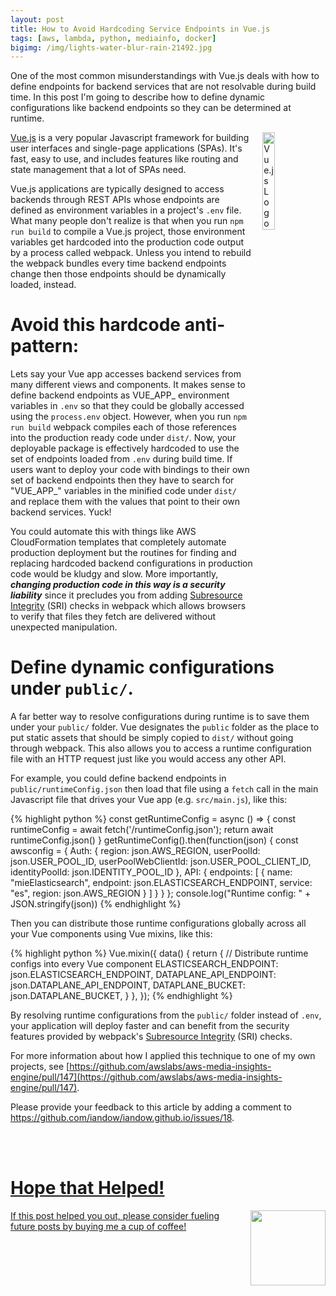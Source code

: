 ```yaml
---
layout: post
title: How to Avoid Hardcoding Service Endpoints in Vue.js
tags: [aws, lambda, python, mediainfo, docker]
bigimg: /img/lights-water-blur-rain-21492.jpg
---
```

<!-- bigimg copied with from https://www.pexels.com/photo/lights-water-blur-rain-21492/-->

One of the most common misunderstandings with Vue.js deals with how to define endpoints for backend services that are not resolvable during build time. In this post I'm going to describe how to define dynamic configurations like backend endpoints so they can be determined at runtime.

<img src="http://iandow.github.io/img/1024px-Vue.js_Logo_2.svg.png" width="20%" style="margin-left: 15px" align="right" alt="Vue.js Logo">

[Vue.js](http://vuejs.org) is a very popular Javascript framework for building user interfaces and single-page applications (SPAs). It's fast, easy to use, and includes features like routing and state management that a lot of SPAs need. 

Vue.js applications are typically designed to access backends through REST APIs whose endpoints are defined as environment variables in a project's `.env` file. What many people don't realize is that when you run `npm run build` to compile a Vue.js project, those environment variables get hardcoded into the production code output by a process called webpack. Unless you intend to rebuild the webpack bundles every time backend endpoints change then those endpoints should be dynamically loaded, instead.

# Avoid this hardcode anti-pattern:

Lets say your Vue app accesses backend services from many different views and components. It makes sense to define backend endpoints as VUE_APP_ environment variables in `.env` so that they could be globally accessed using the `process.env` object. However, when you run `npm run build` webpack compiles each of those references into the production ready code under `dist/`. Now, your deployable package is effectively hardcoded to use the set of endpoints loaded from `.env` during build time. If users want to deploy your code with bindings to their own set of backend endpoints then they have to search for "VUE_APP_" variables in the minified code under `dist/` and replace them with the values that point to their own backend services. Yuck! 

You could automate this with things like AWS CloudFormation templates that completely automate production deployment but the routines for finding and replacing hardcoded backend configurations in production code would be kludgy and slow. More importantly, ***changing production code in this way is a security liability*** since it precludes you from adding [Subresource Integrity](https://www.w3.org/TR/SRI/) (SRI) checks in webpack which allows browsers to verify that files they fetch are delivered without unexpected manipulation.

# Define dynamic configurations under `public/`.

A far better way to resolve configurations during runtime is to save them under your `public/` folder. Vue designates the `public` folder as the place to put static assets that should be simply copied to `dist/` without going through webpack. This also allows you to access a runtime configuration file with an HTTP request just like you would access any other API. 

For example, you could define backend endpoints in `public/runtimeConfig.json` then load that file using a `fetch` call in the main Javascript file that drives your Vue app (e.g. `src/main.js`), like this:

{% highlight python %}
const getRuntimeConfig = async () => {
   const runtimeConfig = await fetch('/runtimeConfig.json');
   return await runtimeConfig.json()
}
getRuntimeConfig().then(function(json) {
  const awsconfig = {
    Auth: {
     region: json.AWS_REGION,
     userPoolId: json.USER_POOL_ID,
     userPoolWebClientId: json.USER_POOL_CLIENT_ID,
     identityPoolId: json.IDENTITY_POOL_ID
    },
    API: {
     endpoints: [
       {
         name: "mieElasticsearch",
         endpoint: json.ELASTICSEARCH_ENDPOINT,
         service: "es",
         region: json.AWS_REGION
       }
     ]
    }
  }
};
console.log("Runtime config: " + JSON.stringify(json))
{% endhighlight %}

Then you can distribute those runtime configurations globally across all your Vue components using Vue mixins, like this:

{% highlight python %}
Vue.mixin({
    data() {
      return {
        // Distribute runtime configs into every Vue component
        ELASTICSEARCH_ENDPOINT: json.ELASTICSEARCH_ENDPOINT,
        DATAPLANE_API_ENDPOINT: json.DATAPLANE_API_ENDPOINT,
        DATAPLANE_BUCKET: json.DATAPLANE_BUCKET,
      }
    },
  });
{% endhighlight %}

By resolving runtime configurations from the `public/` folder instead of `.env`, your application will deploy faster and can benefit from the security features provided by webpack's [Subresource Integrity](https://www.w3.org/TR/SRI/) (SRI) checks.

For more information about how I applied this technique to one of my own projects, see [https://github.com/awslabs/aws-media-insights-engine/pull/147](https://github.com/awslabs/aws-media-insights-engine/pull/147).

<p>Please provide your feedback to this article by adding a comment to <a href="https://github.com/iandow/iandow.github.io/issues/18">https://github.com/iandow/iandow.github.io/issues/18</a>.</p>

<br><br>
<div class="main-explain-area padding-override jumbotron">
  <a href="https://www.paypal.me/iandownard" title="PayPal donation" target="_blank">
  <h1>Hope that Helped!</h1>
  <img src="http://iandow.github.io/img/starbucks_coffee_cup.png" width="120" style="margin-left: 15px" align="right">
  <p class="margin-override font-override">
    If this post helped you out, please consider fueling future posts by buying me a cup of coffee!</p>
  </a>
  <br>
</div>